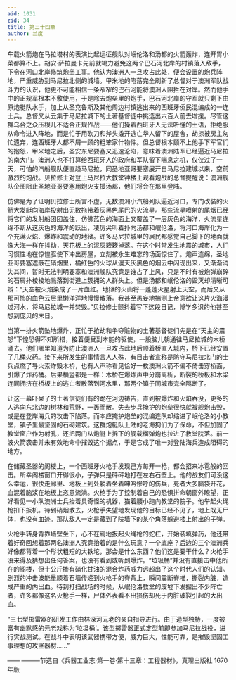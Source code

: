 ```yaml
---
aid: 1031
zid: 34
title: 第三十四章
author: 兰度
---
```


车载火箭炮在马拉塔村的表演比起远征舰队对岷伦洛和汤都的火箭轰炸，连开胃小菜都算不上。胡安·萨拉曼卡先前就竭力避免这两个巴石河北岸的村镇落入敌手，下令在河口北岸修筑炮垒工事。他认为澳洲人一旦攻占此处，便会设置的炮兵阵地，严重威胁到马尼拉北侧的城墙。甲米地的陷落完全刷新了总督对于澳洲军队战斗力的认识，他更不可能相信一条窄窄的巴石河能将澳洲人阻拦在对岸。然而他手中的正规军根本不敷使用，于是除去炮垒里的炮手，巴石河北岸的守军就只剩下由原炮艇队水手，加上从圣克鲁斯及其他周边村镇逃出来的西班牙侨民混编成的一连士兵。总督又从云集于马尼拉城下的土著基督徒中挑选出六百人前去增援。尽管这群乌合之众压根儿不适合正规作战——他们操着西班牙人无法听懂的土语，拒绝服从命令进入阵地，而是忙于用砍刀和斧头撬开逃亡华人留下的屋舍，劫掠被房主匆忙遗弃，连西班牙人都不屑一顾的粗笨家什物件。但总督根本顾不上他手下军官们的抱怨，甲米地之后，圣安东尼要塞又迅速沦陷，意味着澳洲陆军已经逼近马尼拉的南大门。澳洲人也不打算给西班牙人的政府和军队留下喘息之机，仅仅过了一天，可怕的汽船舰队便直趋马尼拉，同圣地亚哥要塞展开自马尼拉建城以来，空前激烈的炮战。贝拉修士对登上马尼拉大教堂钟楼上观看炮战的总督提醒说：澳洲舰队企图阻止圣地亚哥要塞用炮火支援汤都，他们将会在那里登陆。

仿佛是为了证明贝拉修士所言不虚，无数澳洲小汽船列队逼近河口，专门改装的火箭大发艇向海岸投射出无数拖带着灰黑色尾巴的火流星。那些流星喷射的尾烟已经将它们的发射船团团盖住，仿佛蓝色的海面上又覆盖了一层灰色的海洋，火流星连绵不断从这灰色的海洋的跃出，凄厉尖叫着扑向汤都和岷伦洛，将河口海岸化为一个充满火焰、爆炸和震动的地狱。许多马尼拉城里的居民都感觉自己脚下的地面就像大海一样在抖动，天花板上的泥灰簌簌掉落。在这个时常发生地震的城市，人们习惯性地在惊惶驱使下冲出房屋，立刻被永生难忘的场面惊住了。炮声连绵，圣地亚哥要塞遮蔽在硝烟里，橘红色的火球从漫天灰黑色的烟云中闪现出来，又渐渐消失其间，暂时无法判明要塞和澳洲舰队究竟是谁占了上风，只是不时有被炮弹崩碎的石屑扑棱棱地溅落到街道上簇拥的人群头上。但是汤都和岷伦洛的毁灭却清晰可辨：“天空被火焰染成了一片血红。地狱的火山将一蓬蓬火星射上天空，而后又从那可怖的血色云层里懒洋洋地慢慢散落。我甚至愚妄地揣测上帝意欲让这片火海漫过河水，将马尼拉城一并焚毁。”贝拉修士颤抖着写下这段日记，博学多识的他甚至想到庞贝的末日。

当第一排火箭坠地爆炸，正忙于抢劫和争夺赃物的土著基督徒们先是在“天主的震怒”下惶恐得不知所措，接着便受到本能的驱使，一股脑儿朝通往马尼拉城的木桥涌去。他们哪里知道为防止澳洲人一旦攻占此地后顺着桥直入城内，桥下已经安置了几桶火药。接下来所发生的事情言人人殊，有目击者宣称是防守马尼拉北门的士兵点燃了导火索炸毁木桥，也有人声称看见恰好一枚澳洲火箭不偏不倚击穿桥面，引爆了炸药桶。后果横竖都是一样：木桥在爆炸声中分崩离析，断裂的桥板和木梁连同拥挤在桥板上的逃亡者散落到河水里，那两个镇子同城市完全隔断了。

让这一幕吓呆了的土著信徒们有的跪在河边祷告，直到被爆炸和火焰吞没，更多的人逃向东北边的树林和荒野，一轰而散。失去步兵掩护的炮垒很快就被舰炮击毁，或是在登岸海兵的攻击下陷落。而本应掩护炮垒的混编连队却缩进了岷伦洛的小教堂，镇子里最坚固的石砌建筑。这群炮艇队上陆的老海狗们为了保命，不但加固了教堂窗户作为射孔，还把两门从炮艇上拆下的舰载榴弹炮也拉进了教堂院落。前一波火箭袭击并未有效地命中摧毁这个据点，于是它成了唯一对登陆海兵造成阻碍的地方。

在储藏圣器的阁楼上，一个西班牙火枪手发现己方每开一枪，都会招来冰雹般的回击。所幸阁楼窗口开得很小，子弹只是砰砰地打在左右石壁上。他的战友们可没这么幸运，很快走廊里、地板上到处躺着坐着呻吟惨呼的伤兵，死者大多脑袋开花，血混着脑浆在地板上恣意流淌。火枪手为了控制着自己的恐惧拼命朝窗外瞭望，正好看见一小队澳洲士兵抬着具奇怪的机器，猫着腰小跑向教堂的院子。他举起火绳枪扣下扳机。待到硝烟散去，火枪手失望地发现他的目标已经不见了，地上既无尸体，也没有血迹。那队敌人一定是藏到了院墙下的某个角落躲避楼上射出的子弹。

火枪手转身背靠墙壁坐下，心不在焉地扳起火绳枪的蛇杠，开始装填弹药，他还带着好奇回想着那两名澳洲人究竟抬着的是什么玩意？一个底座？后边的三个澳洲兵好像都背着一个形状粗短的大铁坨，那会是什么东西？他们这是要干什么？火枪手没来得及猜想出任何答案，也没有看到或听到爆炸。“垃圾桶”并没有直接击中他所在的阁楼，但十公斤掺有硝化甘油的混合炸药威力远超出了这个时代人们的认知。剧烈的冲击波能量顺着石墙传递到火枪手的脊背上，瞬间震断脊椎，撕裂内脏，造成严重的内出血。待到打扫战场的时候，从岷伦洛教堂的废墟下发掘出不少阵亡者，许多都像这名火枪手一样，尸体外表看不出损伤却死于内脏破裂引起的大出血。

“三七型掷雷器的研发工作由林深河元老的亲自指导进行。由于造型独特，一度被富有幽默感的元老戏称为‘垃圾桶’。该型掷雷器正式定型前即参加马尼拉战役，进行实战测试。在战斗中表明该武器携带方便，威力巨大，性能可靠，是摧毁坚固工事理想的攻坚器材……”

—— ———节选自《兵器工业志·第一卷·第十三章：工程器材》，真理出版社 1670 年版
